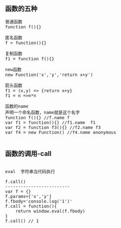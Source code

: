 函数的五种
-
<pre>
普通函数
function f(){}

匿名函数
f = function(){}

复制函数
f1 = function f(){}

new函数
new Function('x','y','return x+y')

箭头函数
f1 = (x,y) => {return x+y}
f1 = n =>n*n

函数的name
声明一个命名函数，name就是这个名字
function f(){} //f.name f
var f1 = function(){} //f1.name  f1
var f2 = function f3(){} //f2.name f3
var f4 = new Function() //f4.name anonymous

</pre>

函数的调用-call
-
<pre>

eval  字符串当代码执行

f.call()
-------------------------
var f = {}
f.params=['x','y']
f.fbody='console.log('1')'
f.call = function(){
	return window.eval(f.fbody)
}
f.call() // 1
</pre>



